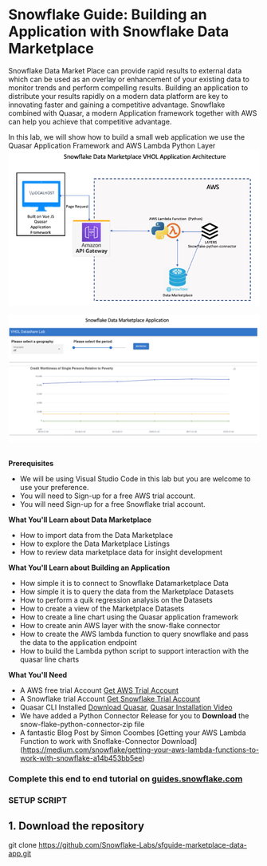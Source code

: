# Snowflake Guide: Building an Application with Snowflake Data Marketplace
Snowflake Data Market Place can provide rapid results to external data which can be used as an overlay or enhancement of your existing data to monitor trends and perform compelling results. Building an application to distribute your results rapidly on a modern data platform are key to innovating faster and gaining a competitive advantage. Snowflake combined with Quasar, a modern Application framework together with AWS can help you achieve that competitive advantage. 

In this lab, we will show how to build a small web application we use the Quasar Application Framework and AWS Lambda Python Layer 
![GitHub Logo](/media/DataM.png)

![GitHub Logo](/media/vue-final.png)

## 
**Prerequisites**
* We will be using Visual Studio Code in this lab but you are welcome to use your preference.
* You will need to Sign-up for a free AWS trial account.
* You will need Sign-up for a free Snowflake trial account.

**What You'll Learn about Data Marketplace**
*	How to import data from the Data Marketplace
*	How to explore the Data Marketplace Listings
*	How to review data marketplace data for insight development

**What You'll Learn about Building an Application**
*	How simple it is to connect to Snowflake Datamarketplace Data
*	How simple it is to query the data from the Marketplace Datasets
*	How to perform a quik regression analysis on the Datasets
*	How to create a view of the Marketplace Datasets
*	How to create a line chart using the Quasar application framework
*	How to create anin AWS layer with the snow-flake connector 
*	How to create the AWS lambda function to query snowflake and pass the data to the application endpoint
*	How to build the Lambda python script to support interaction with the quasar line charts 

**What You'll Need**
* A AWS free trial Account [Get AWS Trial Account](https://aws.amazon.com/free/?all-free-tier.sort-by=item.additionalFields.SortRank&all-free-tier.sort-order=asc&awsf.Free%20Tier%20Types=*all&awsf.Free%20Tier%20Categories=*all)
* A Snowflake trial Account [Get Snowflake Trial Account](https://signup.snowflake.com/?_ga=2.216496658.583434456.1619544527-1296939414.1603389593)
* Quasar CLI Installed [Download Quasar](https://quasar.dev/start/pick-quasar-flavour/), [Quasar Installation Video](https://www.youtube.com/watch?v=BK66mQTSl7U)
* We have added a Python Connector Release for you to **Download** the snow-flake-python-connector-zip file 
* A fantastic Blog Post by Simon Coombes [Getting your AWS Lambda Function to work with Snoflake-Connector Download] (https://medium.com/snowflake/getting-your-aws-lambda-functions-to-work-with-snowflake-a14b453bb5ee)

### Complete this end to end tutorial on [guides.snowflake.com](https://guides.snowflake.com/guide)

### SETUP SCRIPT
## 1. Download the repository
git clone https://github.com/Snowflake-Labs/sfguide-marketplace-data-app.git







